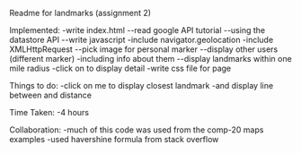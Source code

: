 Readme for landmarks (assignment 2)

Implemented:
-write index.html
--read google API tutorial
--using the datastore API
--write javascript
	-include navigator.geolocation
	-include XMLHttpRequest
--pick image for personal marker
--display other users (different marker)
	-including info about them
--display landmarks within one mile radius
	-click on to display detail
-write css file for page


Things to do:
-click on me to display closest landmark
-and display line between and distance

Time Taken:
-4 hours

Collaboration:
-much of this code was used from the comp-20 maps examples
-used havershine formula from stack overflow
